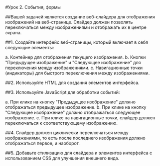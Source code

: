 #Урок 2. События, формы

##Вашей задачей является создание веб-слайдера для отображения изображений на веб-странице. Слайдер должен позволять переключаться между изображениями и отображать их в центре экрана.

##1. Создайте интерфейс веб-страницы, который включает в себя следующие элементы:

a. Контейнер для отображения текущего изображения.
b. Кнопки "Предыдущее изображение" и "Следующее изображение" для переключения между изображениями.
c. Навигационные точки (индикаторы) для быстрого переключения между изображениями.

##2. Используйте HTML для создания элементов интерфейса.

##3. Используйте JavaScript для обработки событий:

a. При клике на кнопку "Предыдущее изображение" должно отображаться предыдущее изображение.
b. При клике на кнопку "Следующее изображение" должно отображаться следующее изображение.
c. При клике на навигационные точки, слайдер должен переключаться к соответствующему изображению.

##4. Слайдер должен циклически переключаться между изображениями, то есть после последнего изображения должно отображаться первое, и наоборот.

##5. Добавьте стилизацию для слайдера и элементов интерфейса с использованием CSS для улучшения внешнего вида.


